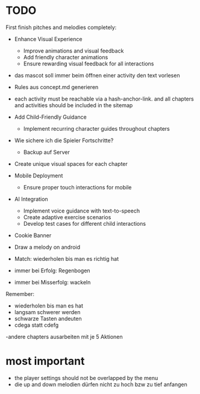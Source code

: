 TODO
====

First finish pitches and melodies completely:

- Enhance Visual Experience
    - Improve animations and visual feedback
    - Add friendly character animations
    - Ensure rewarding visual feedback for all interactions

- das mascot soll immer beim öffnen einer activity den text vorlesen

- Rules aus concept.md generieren

- each activity must be reachable via a hash-anchor-link. and all chapters and activities should be included in the sitemap

- Add Child-Friendly Guidance
    - Implement recurring character guides throughout chapters

- Wie sichere ich die Spieler Fortschritte? 
    - Backup auf Server

- Create unique visual spaces for each chapter

- Mobile Deployment
    - Ensure proper touch interactions for mobile
- AI Integration
    - Implement voice guidance with text-to-speech
    - Create adaptive exercise scenarios
    - Develop test cases for different child interactions

- Cookie Banner

- Draw a melody on android

- Match: wiederholen bis man es richtig hat

- immer bei Erfolg: Regenbogen
- immer bei Misserfolg: wackeln

Remember: 
- wiederholen bis man es hat
- langsam schwerer werden 
- schwarze Tasten andeuten 
- cdega statt cdefg

-andere chapters ausarbeiten mit je 5 Aktionen


# most important
- the player settings should not be overlapped by the menu
- die up and down melodien dürfen nicht zu hoch bzw zu tief anfangen
